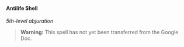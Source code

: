 #### Antilife Shell
<!-- markdownlint-disable-next-line no-emphasis-as-heading -->
_5th-level abjuration_

> **Warning:**
> This spell has not yet been transferred from the Google Doc.
